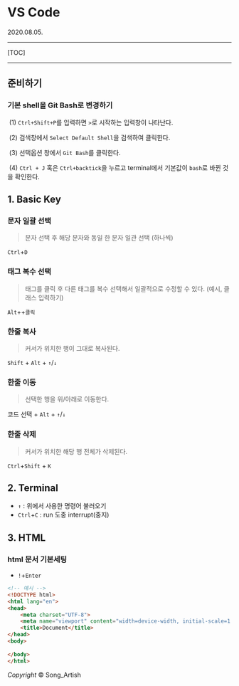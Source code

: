 # VS Code

2020.08.05.

*****

[TOC]

*****



## 준비하기

###  기본 shell을 Git Bash로 변경하기

​	(1) `Ctrl+Shift+P`를 입력하면 `>`로 시작하는 입력창이 나타난다.

​	(2) 검색창에서 `Select Default Shell`을 검색하여 클릭한다.

​	(3) 선택옵션 창에서 `Git Bash`를 클릭한다.

​	(4) `Ctrl + J` 혹은 `Ctrl+backtick`을 누르고 terminal에서 기본값이 `bash`로 바뀐 것을 확인한다.



## 1. Basic Key

### 문자 일괄 선택

> 문자 선택 후 해당 문자와 동일 한 문자 일관 선택 (하나씩)

`Ctrl`+`D` 

### 태그 복수 선택

> 태그를 클릭 후 다른 태그를 복수 선택해서 일괄적으로 수정할 수 있다. (예시, 클래스 입력하기)

`Alt`++`클릭`

### 한줄 복사

> 커서가 위치한 행이 그대로 복사된다.

`Shift` + `Alt` + `↑`/`↓`

### 한줄 이동

> 선택한 행을 위/아래로 이동한다.

코드 선택 + `Alt` + `↑`/`↓`

### 한줄 삭제

> 커서가 위치한 해당 행 전체가 삭제된다.

`Ctrl`+`Shift` + `K`



## 2. Terminal

- `↑` : 위에서 사용한 명령어 불러오기
- `Ctrl`+`C` : run 도중 interrupt(중지)



## 3. HTML

### html 문서 기본세팅

- `!`+`Enter`

```html
<!-- 예시 -->
<!DOCTYPE html>
<html lang="en">
<head>
    <meta charset="UTF-8">
    <meta name="viewport" content="width=device-width, initial-scale=1.0">
    <title>Document</title>
</head>
<body>
    
</body>
</html>
```



*Copyright* © Song_Artish